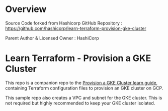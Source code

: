 # Overview

Source Code forked from Hashicorp GitHub Repository : https://github.com/hashicorp/learn-terraform-provision-gke-cluster 

Parent Author & Licensed Owner : HashiCorp


# Learn Terraform - Provision a GKE Cluster

This repo is a companion repo to the [Provision a GKE Cluster learn guide](https://learn.hashicorp.com/terraform/kubernetes/provision-gke-cluster), containing Terraform configuration files to provision an GKE cluster on GCP.

This sample repo also creates a VPC and subnet for the GKE cluster. This is not
required but highly recommended to keep your GKE cluster isolated.
